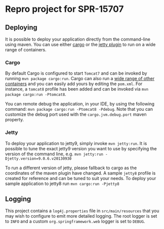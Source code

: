 # Repro project for SPR-15707

## Deploying

It is possible to deploy your application directly from the command-line
using maven. You can use either [cargo](https://cargo.codehaus.org/) or
the [jetty plugin](https://www.eclipse.org/jetty/documentation/current/jetty-maven-plugin.html)
to run on a wide range of containers.

### Cargo

By default Cargo is configured to start `Tomcat7` and can be invoked by
running `mvn package cargo:run`. Cargo can also run a [wide range of other
containers](https://cargo.codehaus.org/Containers) and you can easily add
yours by editing the `pom.xml`. For instance, a `tomcat8` profile
has been added and can be invoked via `mvn package cargo:run -Ptomcat8`.

You can remote debug the application, in your IDE, by using the following command:
 `mvn package cargo:run -Ptomcat8 -Pdebug`. Note that you can customize the debug
 port used with the `cargo.jvm.debug.port` maven property.

### Jetty

To deploy your application to jetty9, simply invoke `mvn jetty:run`. It
is possible to tune the exact jetty9 version you want to use by specifying
the version of the command line, e.g. `mvn jetty:run -Djetty.version=9.0.6.v20130930`

To run a different version of jetty, please fallback to cargo as the
coordinates of the maven plugin have changed. A sample `jetty8` profile is
created for reference and can be tuned to suit your needs. To deploy your
sample application to jetty8 run `mvn cargo:run -Pjetty8`

## Logging

This project contains a `log4j.properties` file in `src/main/resources` that you
may wish to configure to emit more detailed logging.  The root logger is set to
`INFO` and a custom `org.springframework.web` logger is set to `DEBUG`.
